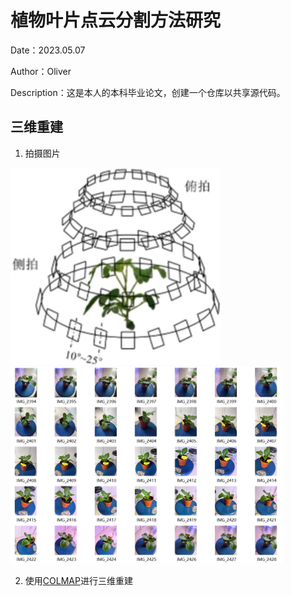# 植物叶片点云分割方法研究

Date：2023.05.07

Author：Oliver

Description：这是本人的本科毕业论文，创建一个仓库以共享源代码。

## 三维重建
1. 拍摄图片

<img src="Asset/Angle.png" width="336" height="315"><img src="Asset/Picture.png" width="435" height="315">


2. 使用[COLMAP](https://colmap.github.io/)进行三维重建


